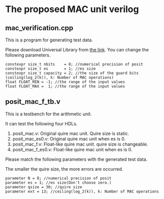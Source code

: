 # The proposed MAC unit verilog
## mac_verification.cpp
This is a program for generating test data.

Please download Universal Library from [the link](https://github.com/stillwater-sc/universal).
You can change the following parameters.
```
constexpr size_t nbits    = 8; //numerical precision of posit
constexpr size_t es       = 1; //es size
constexpr size_t capacity = 2; //the size of the guard bits (ceiling(log_2(k)), k: Number of MAC operations)
float FLOAT_MIN = -1; //the range of the input values
float FLOAT_MAX =  1; //the range of the input values
```

## posit_mac_f_tb.v
This is a testbench for the arithmetic unit. 

It can test the following four HDLs.
1. posit_mac.v: Original quire mac unit. Quire size is static.
2. posit_mac_es0.v: Original quire mac unit when es is 0.
3. posit_mac_f.v: Float-like quire mac unit. quire size is changeable.
4. posit_mac_f_es0.v: Float-like quire mac unit when es is 0.

Please match the following parameters with the generated test data. 

The smaller the quire size, the more errors are occurred. 
```
parameter N = 8; //numerical precision of posit
parameter es = 1; //es size(Don't choose zero.)
parameter qsize = 30; //quire size
parameter ext = 13; //ceiling(log_2(k)), k: Number of MAC operations
```
